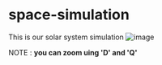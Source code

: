 # space-simulation
This is our solar system simulation 
![image](https://github.com/BulletCrystal/space-simulation/assets/147440293/d8d5c96f-af83-462e-9e80-8d21f8268f11)

NOTE : **you can zoom uing 'D' and 'Q'**
